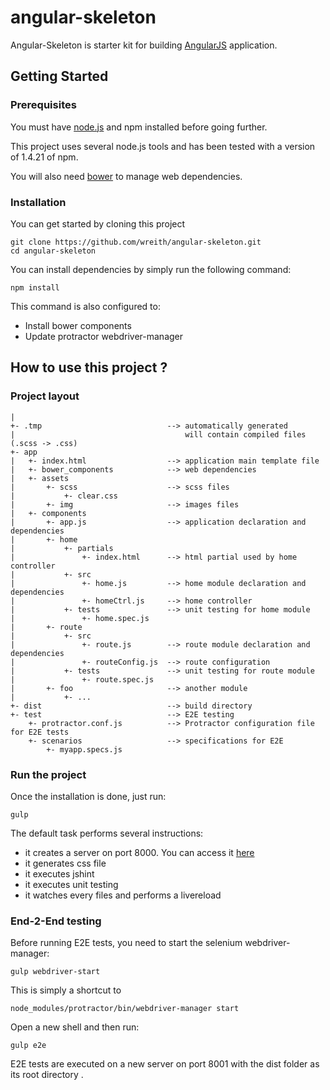 angular-skeleton
================

Angular-Skeleton is starter kit for building [AngularJS](https://angularjs.org) application.

## Getting Started

### Prerequisites

You must have [node.js](http://nodejs.org/) and npm installed before going further.

This project uses several node.js tools and has been tested with a version of 1.4.21 of npm.

You will also need [bower](http://bower.io) to manage web dependencies.

### Installation

You can get started by cloning this project

```
git clone https://github.com/wreith/angular-skeleton.git
cd angular-skeleton
```

You can install dependencies by simply run the following command:

```
npm install
```

This command is also configured to:

* Install bower components
* Update protractor webdriver-manager


## How to use this project ?

### Project layout

```
|
+- .tmp                            --> automatically generated
|                                      will contain compiled files (.scss -> .css) 
+- app                 
|   +- index.html                  --> application main template file 
|   +- bower_components            --> web dependencies
|   +- assets
|       +- scss                    --> scss files
|           +- clear.css
|       +- img                     --> images files
|   +- components
|       +- app.js                  --> application declaration and dependencies
|       +- home
|           +- partials
|               +- index.html      --> html partial used by home controller
|           +- src
|               +- home.js         --> home module declaration and dependencies
|               +- homeCtrl.js     --> home controller
|           +- tests               --> unit testing for home module
|               +- home.spec.js
|       +- route
|           +- src
|               +- route.js        --> route module declaration and dependencies
|               +- routeConfig.js  --> route configuration
|           +- tests               --> unit testing for route module
|               +- route.spec.js
|       +- foo                     --> another module
|           +- ...
+- dist                            --> build directory 
+- test                            --> E2E testing
    +- protractor.conf.js          --> Protractor configuration file for E2E tests
    +- scenarios                   --> specifications for E2E
        +- myapp.specs.js

```

### Run the project

Once the installation is done, just run:

```
gulp
```

The default task performs several instructions:

* it creates a server on port 8000. You can access it [here](http://localhost:8000)
* it generates css file
* it executes jshint
* it executes unit testing
* it watches every files and performs a livereload


### End-2-End testing

Before running E2E tests, you need to start the selenium webdriver-manager:

```
gulp webdriver-start
```

This is simply a shortcut to
 
```
node_modules/protractor/bin/webdriver-manager start
```

Open a new shell and then run:

```
gulp e2e
```

E2E tests are executed on a new server on port 8001 with the dist folder as its root directory .